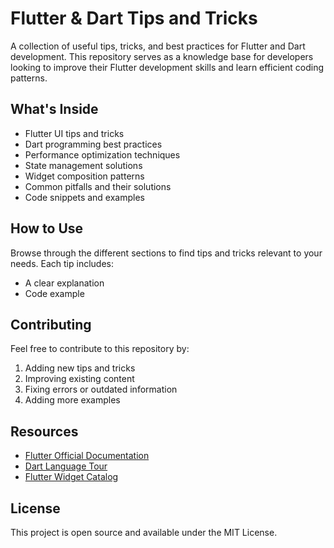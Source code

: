 # Flutter & Dart Tips and Tricks

A collection of useful tips, tricks, and best practices for Flutter and Dart development. This repository serves as a knowledge base for developers looking to improve their Flutter development skills and learn efficient coding patterns.

## What's Inside

- Flutter UI tips and tricks
- Dart programming best practices
- Performance optimization techniques
- State management solutions
- Widget composition patterns
- Common pitfalls and their solutions
- Code snippets and examples

## How to Use

Browse through the different sections to find tips and tricks relevant to your needs. Each tip includes:
- A clear explanation
- Code example

## Contributing

Feel free to contribute to this repository by:
1. Adding new tips and tricks
2. Improving existing content
3. Fixing errors or outdated information
4. Adding more examples

## Resources

- [Flutter Official Documentation](https://docs.flutter.dev/)
- [Dart Language Tour](https://dart.dev/guides/language/language-tour)
- [Flutter Widget Catalog](https://docs.flutter.dev/ui/widgets)

## License

This project is open source and available under the MIT License.
